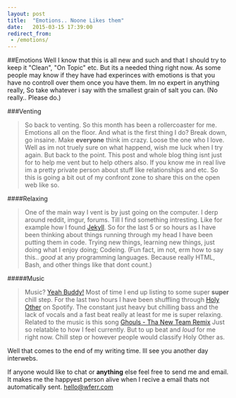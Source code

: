 ```yaml
---
layout: post
title:  "Emotions.. Noone Likes them"
date:   2015-03-15 17:39:00
redirect_from:
 - /emotions/
---
```


##Emotions
Well I know that this is all new and such and that I should try to keep it "Clean", "On Topic" etc. But its a needed thing right now. As some people may know if they have had experinces with emotions is that you have no controll over them once you have them. Im no expert in anything really, So take whatever i say with the smallest grain of salt you can. (No really.. Please do.)

###Venting
>So back to venting. So this month has been a rollercoaster for me. Emotions all on the floor. And what is the first thing I do? Break down, go insaine. Make **everyone** think im crazy. Loose the one who I love. Well as im not truely sure on what happend, wish me luck when I try again. But back to the point. This post and whole blog thing isnt just for to help me vent but to help others also. If you know me in real live im a pretty private person about stuff like relationships and etc. So this is going a bit out of my confront zone to share this on the open web like so. 

####Relaxing
>One of the main way I vent is by just going on the computer. I derp around reddit, imgur, forums. Till I find something intresting. Like for example how I found [Jekyll](http://jekyllrb.com/). So for the last 5 or so hours as I have been thinking about things running through my head I have been putting them in code. Trying new things, learning new things, just doing what I enjoy doing; Codeing. (Fun fact, im not, erm how to say this.. *good* at any programming languages. Because really HTML, Bash, and other things like that dont count.)

#####Music
>Music? [Yeah Buddy!](http://team254.com/store/yeahbuddy/) Most of time I end up listing to some super **super** chill step. For the last two hours I have been shuffling through [Holy Other](https://open.spotify.com/artist/7txCfGfh46OwoUBDPj4HKL) on Spotify. The constant just heavy but chilling bass and the lack of vocals and a fast beat really at least for me is super relaxing. 
Related to the music is this song [Ghouls - Tha New Team Remix](https://open.spotify.com/track/4lV3dZCapT3CSrKFpPlAQX) Just so relatable to how I feel currently. But to up beat and *loud* for me right now. Chill step or however people would classify Holy Other as. 

Well that comes to the end of my writing time. Ill see you another day interwebs. 

If anyone would like to chat or **anything** else feel free to send me and email. It makes me the happyest person alive when I recive a email thats not automatically sent. hello@wferr.com 